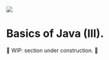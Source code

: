 <!-- Badges:
- Source: 'https://shields.io/docs/static-badges', 'https://shields.io/badges/static-badge'.
- HTML structure followed: 'https://github.com/facebook/docusaurus/blob/main/README.md?plain=1'.
- Badges with logos: 'https://shields.io/docs/logos', 'https://simpleicons.org/', 'https://github.com/simple-icons/simple-icons/blob/master/slugs.md'.
- HTML <a> tag not redirecting: 'https://stackoverflow.com/questions/8260546/make-a-html-link-that-does-nothing-literally-nothing/8260561#8260561', 'https://www.geeksforgeeks.org/html/how-to-create-html-link-that-does-not-follow-the-link/'.
-->

<!-- Badge: WIP -->
<div align="left">
  <a href="#" onclick="return false;"><img src="https://img.shields.io/badge/STATUS-WIP-yellow?style=flat"/></a>
</div>
<!--
🚧 WIP: section under construction. 🚧
-->

<!-- Badge: Done
<div align="left">
  <a href="#" onclick="return false;"><img src="https://img.shields.io/badge/STATUS-DONE-green?style=flat" /></a>
</div> -->

<!-- README structure followed:
- 'https://www.aluracursos.com/blog/como-escribir-un-readme-increible-en-tu-github/'.
- 'https://github.com/camilafernanda/GlicoCare/'.
- 'https://github.com/nasa/openmct/'.
- 'https://github.com/facebook/docusaurus'.
-->

# Basics of Java (III).

🚧 WIP: section under construction. 🚧

<!-- EOF. -->